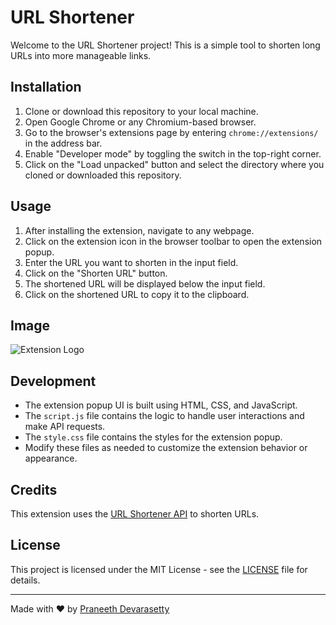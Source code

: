# URL Shortener

Welcome to the URL Shortener project! This is a simple tool to shorten long URLs into more manageable links.

## Installation

1. Clone or download this repository to your local machine.
2. Open Google Chrome or any Chromium-based browser.
3. Go to the browser's extensions page by entering `chrome://extensions/` in the address bar.
4. Enable "Developer mode" by toggling the switch in the top-right corner.
5. Click on the "Load unpacked" button and select the directory where you cloned or downloaded this repository.

## Usage

1. After installing the extension, navigate to any webpage.
2. Click on the extension icon in the browser toolbar to open the extension popup.
3. Enter the URL you want to shorten in the input field.
4. Click on the "Shorten URL" button.
5. The shortened URL will be displayed below the input field.
6. Click on the shortened URL to copy it to the clipboard.

## Image

![Extension Logo](images/logo.png)

## Development

- The extension popup UI is built using HTML, CSS, and JavaScript.
- The `script.js` file contains the logic to handle user interactions and make API requests.
- The `style.css` file contains the styles for the extension popup.
- Modify these files as needed to customize the extension behavior or appearance.

## Credits

This extension uses the [URL Shortener API](https://url-shortener42.p.rapidapi.com/) to shorten URLs.

## License

This project is licensed under the MIT License - see the [LICENSE](LICENSE) file for details.

---

Made with ❤️ by [Praneeth Devarasetty](https://github.com/praneeth622)
